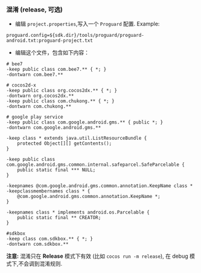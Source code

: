 ### 混淆 (release, 可选)
* 编辑 `project.properties`,写入一个 `Proguard` 配置. Example:
```
proguard.config=${sdk.dir}/tools/proguard/proguard-android.txt:proguard-project.txt
```

* 编辑这个文件，包含如下内容：

```
# bee7
-keep public class com.bee7.** { *; }
-dontwarn com.bee7.**

# cocos2d-x
-keep public class org.cocos2dx.** { *; }
-dontwarn org.cocos2dx.**
-keep public class com.chukong.** { *; }
-dontwarn com.chukong.**

# google play service
-keep public class com.google.android.gms.** { public *; }
-dontwarn com.google.android.gms.**

-keep class * extends java.util.ListResourceBundle {
    protected Object[][] getContents();
}

-keep public class com.google.android.gms.common.internal.safeparcel.SafeParcelable {
    public static final *** NULL;
}

-keepnames @com.google.android.gms.common.annotation.KeepName class *
-keepclassmembernames class * {
    @com.google.android.gms.common.annotation.KeepName *;
}

-keepnames class * implements android.os.Parcelable {
    public static final ** CREATOR;
}

#sdkbox
-keep class com.sdkbox.** { *; }
-dontwarn com.sdkbox.**
```

 __注意:__ 混淆只在 __Release__ 模式下有效 (比如 `cocos run -m release`), 在 debug 模式下,不会调到混淆规则.

